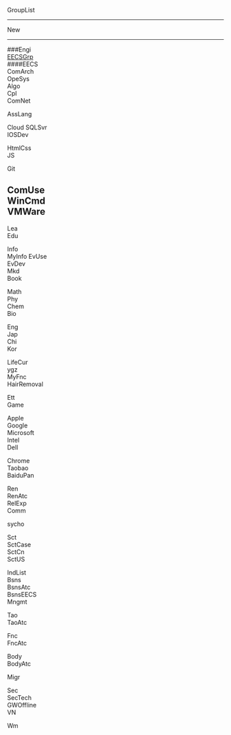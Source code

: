  GroupList

---

New  
 
---
###Engi  
[EECSGrp](EECSGrp.md)  
####EECS  
ComArch  
OpeSys  
Algo  
Cpl  
ComNet  

AssLang   

Cloud
SQLSvr  
IOSDev  

HtmlCss  
JS  

Git  

ComUse  
WinCmd  
VMWare  
---
Lea  
Edu

Info  
MyInfo
EvUse  
EvDev  
Mkd    
Book  

Math  
Phy  
Chem  
Bio  

Eng  
Jap  
Chi  
Kor  

LifeCur  
ygz  
MyFnc  
HairRemoval  

Ett    
Game  


Apple  
Google  
Microsoft  
Intel  
Dell  

Chrome  
Taobao  
BaiduPan  


Ren  
RenAtc  
RelExp  
Comm  

sycho  

Sct  
SctCase   
SctCn    
SctUS  

IndList    
Bsns     
BsnsAtc  
BsnsEECS  
Mngmt       

Tao  
TaoAtc  

Fnc  
FncAtc  

Body  
BodyAtc     

Migr  

Sec  
SecTech       
GWOffline  
VN  

Wm  


  


 
 
